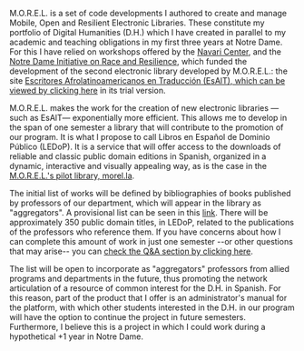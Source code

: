 M.O.R.E.L. is a set of code developments I authored to create and manage Mobile, Open and Resilient Electronic Libraries. These constitute my portfolio of Digital Humanities (D.H.) which I have created in parallel to my academic and teaching obligations in my first three years at Notre Dame. For this I have relied on workshops offered by the [Navari Center](https://cds.library.nd.edu/), and the [Notre Dame Initiative on Race and Resilience](https://raceandresilience.nd.edu/), which funded the development of the second electronic library developed by M.O.R.E.L.: the site [Escritores Afrolatinoamericanos en Traducción (EsAlT), which can be viewed by clicking here](https://aquamarine-basbousa-841893.netlify.app/) in its trial version.

M.O.R.E.L. makes the work for the creation of new electronic libraries —such as EsAlT— exponentially more efficient. This allows me to develop in the span of one semester a library that will contribute to the promotion of our program. It is what I propose to call Libros en Español de Dominio Público (LEDoP). It is a service that will offer access to the downloads of reliable and classic public domain editions in Spanish, organized in a dynamic, interactive and visually appealing way, as is the case in the [M.O.R.E.L.'s pilot library, morel.la](https://morel.la/). 

The initial list of works will be defined by bibliographies of books published by professors of our department, which will appear in the library as "aggregators". A provisional list can be seen in this [link](https://febr3s.github.io/ledop/list.html). There will be approximately 350 public domain titles, in LEDoP, related to the publications of the professors who reference them. If you have concerns about how I can complete this amount of work in just one semester --or other questions that may arise-- you can [check the Q&A section by clicking here](https://febr3s.github.io/ledop/qa.html).

The list will be open to incorporate as "aggregators" professors from allied programs and departments in the future, thus promoting the network articulation of a resource of common interest for the D.H. in Spanish. For this reason, part of the product that I offer is an administrator's manual for the platform, with which other students interested in the D.H. in our program will have the option to continue the project in future semesters. Furthermore, I believe this is a project in which I could work during a hypothetical +1 year in Notre Dame.
